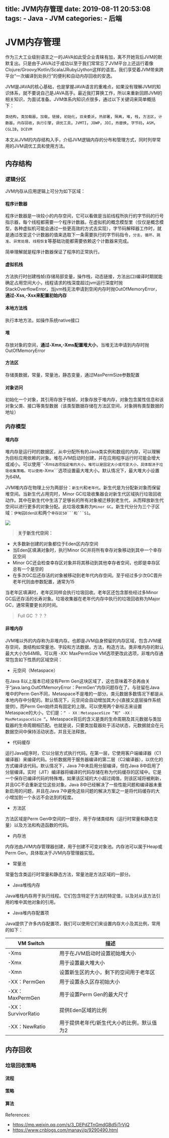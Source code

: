 title: JVM内存管理
date: 2019-08-11 20:53:08
tags:
    - Java
    - JVM
categories:
    - 后端
---

# JVM内存管理

作为三大工业级别语言之一的JAVA如此受企业青睐有加，离不开她背后JVM的默默复出。只是由于JAVA过于成功以至于我们常常忘了JVM平台上还运行着像Clojure/Groovy/Kotlin/Scala/JRuby/Jython这样的语言。我们享受着JVM带来跨平台“一次编译到处执行”的便利和自动内存回收的安逸。

JVM是JAVA的核心基础，也是掌握JAVA语言的重难点，如果没有理解JVM的知识体系，就不要说自己是JAVA高手。最近我打算换工作，所以来重新回顾JVM的相关知识，为面试准备。JVM体系内知识点很多，通过以下关键词来简单概括下：

```类结构```，```类加载器```，```加载```，```链接```，```初始化```，```双亲委派```，```热部署```，```隔离```，```堆```，```栈```，```方法区```，```计数器```，```内存回收```，```执行引擎```，```调优工具```，```JVMTI```，```JDWP```，```JDI```，```热替换```，```字节码```，```ASM```，```CGLIB```，```DCEVM```

本文从JVM的内存结构入手，介绍JVM逻辑内存的分布和管理方式，同时列举常用的JVM调优工具和使用方法。

## 内存结构

### 逻辑分区

JVM内存从应用逻辑上可分为如下区域：

#### 程序计数器

程序计数器是一块较小的内存空间，它可以看做是当前线程所执行的字节码的行号指示器，每个线程都需要一个程序计数器。在虚拟机的概念模型里（仅仅是概念模型，各种虚拟机可能会通过一些更高效的方式去实现），字节码解释器工作时，就是通过改变这个计数器的值来选取下一条需要执行的字节码指令，```分支```、```循环```、```跳准```、```异常处理```、```线程恢复```等基础功能都需要依赖这个计数器来完成。

简单理解就是程序计数器保证了程序的正常执行。

#### 虚拟机栈

方法执行时创建栈帧(存储局部变量，操作栈，动态链接，方法出口)编译时期就能确定占用空间大小，线程请求的栈深度超过jvm运行深度时抛StackOverflowError，当jvm栈无法申请到空闲内存时抛OutOfMemoryError，**通过-Xss,-Xsx来配置初始内存**

#### 本地方法栈

执行本地方法，如操作系统native接口

#### 堆

存放对象的空间，**通过-Xmx,-Xms配置堆大小**，当堆无法申请到内存时抛OutOfMemoryError

#### 方法区

存储类数据，常量，常量池，静态变量，通过MaxPermSize参数配置

#### 对象访问

初始化一个对象，其引用存放于栈帧，对象存放于堆内存，对象包含属性信息和该对象父类、接口等类型数据（该类型数据存储在方法区空间，对象拥有类型数据的地址）

### 内存模型

#### 堆内存

堆内存是运行时的数据区，从中分配所有的Java类实例和数组的内存，可以理解为目标应用依赖的对象。堆在JVM启动时创建，并在应用程序运行时可能会增大或减小。可以使用``-Xms```选项指定堆的大小。堆可以是固定大小或可变大小，具体取决于垃圾收集策略。可以使用```-Xmx```选项设置最大堆大小。默认情况下，最大堆大小设置为64M。

JVM堆内存在物理上分为两部分：```新生代```和```老年代```。新生代是为分配新对象而保留堆空间。当新生代占用完时，Minor GC垃圾收集器会对新生代区域执行垃圾回收动作。其中在新生代中生活了足够长的所有对象被迁移到老生代，从而释放新生代空间以进行更多的对象分配。此垃圾收集称为```Minor GC```。新生代分分为三个子区域：```伊甸园Eden区```和两个``幸存区S0```和```S1``。

![](./JVM内存管理.png)

> **关于新生代空间：**

- 大多数新创建的对象都位于Eden区内存空间
- 当Eden区填满对象时，执行Minor GC并将所有幸存对象移动到其中一个幸存区空间
- Minor GC还会检查幸存区对象并将其移动到其他幸存者空间，也即是幸存区总有一个是空的
- 在多次GC后还存活的对象被移动到老年代内存空间。至于经过多少次GC晋升老年代则由参数配置，通常为15

当老年区填满时，老年区同样会执行垃圾回收。老年区还包含那些经过多Minor GC后还存活的长寿对象。垃圾收集器在老年代内存中执行的垃圾回收称为Major GC，通常需要更长的时间。

> Full GC ？？？

#### 非堆内存

JVM堆以外的内存称为非堆内存。也即是JVM自身预留的内存区域，包含JVM缓存空间，类结构如常量池、字段和方法数据，方法，构造方法。类非堆内存的默认最大大小为64MB。可以用 -XX: MaxPermSize VM选项更改此选项，非堆内存通常包含如下性质的区域空间：

- 元空间（Metaspace）

在Java 8以上版本已经没有Perm Gen这块区域了，这也意味着不会再由关于“java.lang.OutOfMemoryError：PermGen”内存问题存在了。与驻留在Java堆中的Perm Gen不同，Metaspace不是堆的一部分。类元数据多数情况下都是从本地内存中分配的。默认情况下，元空间会自动增加其大小(直接又底层操作系统提供)，而Perm Gen始终具有固定的上限。可以使用两个新标志来设置Metaspace的大小，它们是：```“ - XX：MetaspaceSize ”和“ -XX：MaxMetaspaceSize ”```。Metaspace背后的含义是类的生命周期及其元数据与类加载器的生命周期相匹配。也就是说，只要类加载器处于活动状态，元数据就会在元数据空间中保持活动状态，并且无法释放。

- 代码缓存

运行Java程序时，它以分层方式执行代码。在第一层，它使用客户端编译器（C1编译器）来编译代码。分析数据用于服务器编译的第二层（C2编译器），以优化的方式编译该代码。默认情况下，Java 7中未启用分层编译，但在Java 8中启用了分层编译。实时（JIT）编译器将编译的代码存储在称为代码缓存的区域中。它是一个保存已编译代码的特殊堆。如果该区域的大小超过阈值，则该区域将被刷新，并且GC不会重新定位这些对象。Java 8中已经解决了一些性能问题和编译器未重新启用的问题，并且在Java 7中避免这些问题的解决方案之一是将代码缓存的大小增加到一个永远不会达到的程度。

- 方法区

方法区域是Perm Gen中空间的一部分，用于存储类结构（运行时常量和静态变量）以及方法和构造函数的代码。

- 内存池

内存池由JVM内存管理器创建，用于创建不可变对象池。内存池可以属于Heap或Perm Gen，具体取决于JVM内存管理器实现。

- 常量池

常量包含类运行时常量和静态方法，常量池是方法区域的一部分。

- Java堆栈内存

Java堆栈内存用于执行线程。它们包含特定于方法的特定值，以及对从该方法引用的堆中其他对象的引用。

- Java堆内存配置项

Java提供了许多内存配置项，我们可以使用它们来设置内存大小及其比例，常用的如下：

| VM Switch      | 描述                                       |
| ------------------ | ------------------------------------------ |
| -Xms          | 用于在JVM启动时设置初始堆大小              |
| -Xmx               | 用于设置最大堆大小                         |
| -Xmn               | 设置新生区的大小，剩下的空间用于老年区     |
| -XX：PermGen       | 用于设置永久区存初始大小                   |
| -XX：MaxPermGen    | 用于设置Perm Gen的最大尺寸                 |
| -XX：SurvivorRatio | 提供Eden区域的比例                         |
| -XX：NewRatio      | 用于提供老年代/新生代大小的比例，默认值为2 |


## 内存回收

### 垃圾回收策略

#### 流程

#### 策略

#### 算法


References:

- https://mp.weixin.qq.com/s/3_DEPdZTnGmdGBd5iTrVjQ
- https://www.cnblogs.com/manayi/p/9290490.html